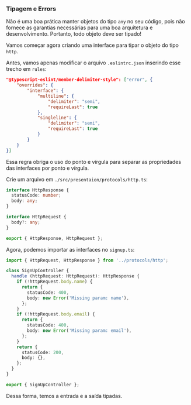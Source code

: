 ### Tipagem e Errors

Não é uma boa prática manter objetos do tipo `any` no seu código, pois não fornece as garantias necessárias para uma boa arquitetura e desenvolvimento. Portanto, todo objeto deve ser tipado!

Vamos começar agora criando uma interface para tipar o objeto do tipo `http`.

Antes, vamos apenas modificar o arquivo `.eslintrc.json` inserindo esse trecho em `rules`:
```JSON
"@typescript-eslint/member-delimiter-style": ["error", {
    "overrides": {
        "interface": {
            "multiline": {
                "delimiter": "semi",
                "requireLast": true
            },
            "singleline": {
                "delimiter": "semi",
                "requireLast": true
            }
        }
    }
}]
```

Essa regra obriga o uso do ponto e vírgula para separar as propriedades das interfaces por ponto e vírgula.


Crie um arquivo em `./src/presentaion/protocols/http.ts`:
```Typescript
interface HttpResponse {
  statusCode: number;
  body: any;
}

interface HttpRequest {
  body?: any;
}

export { HttpResponse, HttpRequest };
```

Agora, podemos importar as interfaces no `signup.ts`:
```Typescript
import { HttpRequest, HttpResponse } from '../protocols/http';

class SignUpController {
  handle (httpRequest: HttpRequest): HttpResponse {
    if (!httpRequest.body.name) {
      return {
        statusCode: 400,
        body: new Error('Missing param: name'),
      };
    }
    if (!httpRequest.body.email) {
      return {
        statusCode: 400,
        body: new Error('Missing param: email'),
      };
    }
    return {
      statusCode: 200,
      body: {},
    };
  }
}

export { SignUpController };
```

Dessa forma, temos a entrada e a saída tipadas.